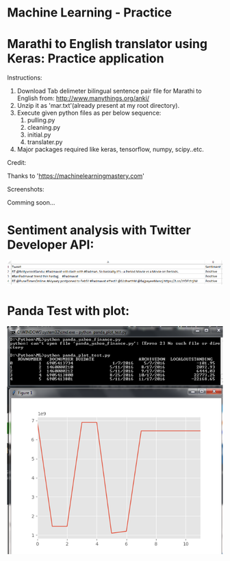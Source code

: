 # Machine Learning - Practice

# Marathi to English translator using Keras: Practice application

Instructions:
1. Download Tab delimeter bilingual sentence pair file for Marathi to English from: http://www.manythings.org/anki/
2. Unzip it as 'mar.txt'(already present at my root directory).
3. Execute given python files as per below sequence:
    1. pulling.py
    2. cleaning.py
    3. initial.py
    4. translater.py
4. Major packages required like keras, tensorflow, numpy, scipy..etc.

Credit:

Thanks to 'https://machinelearningmastery.com'

Screenshots:

Comming soon...


# Sentiment analysis with Twitter Developer API:

![alt text](screenshot/scrn2.png "Screenshot 2")

# Panda Test with plot:

![alt text](screenshot/scrn1.png "Screenshot 1")
